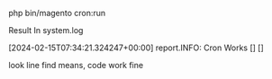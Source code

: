    php bin/magento cron:run

 Result
In system.log

[2024-02-15T07:34:21.324247+00:00] report.INFO: Cron Works [] []

look line find means, code work fine


